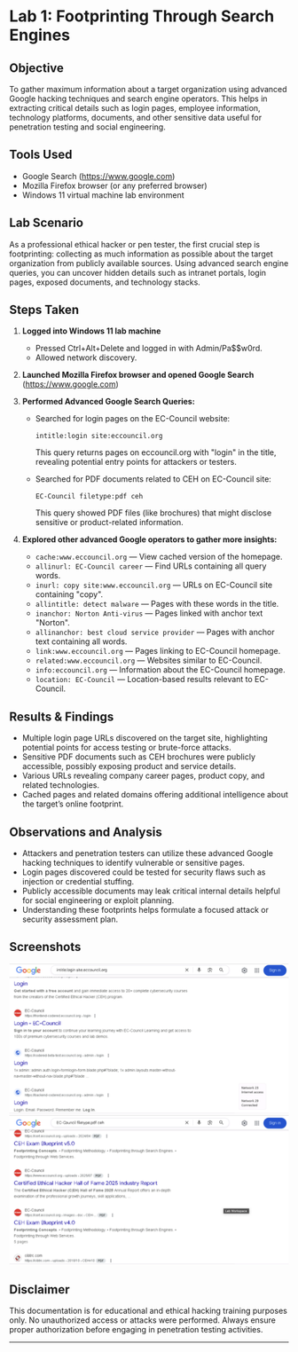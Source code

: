 # Lab 1: Footprinting Through Search Engines

## Objective

To gather maximum information about a target organization using advanced Google hacking techniques and search engine operators. This helps in extracting critical details such as login pages, employee information, technology platforms, documents, and other sensitive data useful for penetration testing and social engineering.

## Tools Used

- Google Search (https://www.google.com)
- Mozilla Firefox browser (or any preferred browser)
- Windows 11 virtual machine lab environment

## Lab Scenario

As a professional ethical hacker or pen tester, the first crucial step is footprinting: collecting as much information as possible about the target organization from publicly available sources. Using advanced search engine queries, you can uncover hidden details such as intranet portals, login pages, exposed documents, and technology stacks.

## Steps Taken

1. **Logged into Windows 11 lab machine**

   - Pressed Ctrl+Alt+Delete and logged in with Admin/Pa$$w0rd.
   - Allowed network discovery.

2. **Launched Mozilla Firefox browser and opened Google Search** (https://www.google.com)

3. **Performed Advanced Google Search Queries:**

   - Searched for login pages on the EC-Council website:

     ```
     intitle:login site:eccouncil.org
     ```

     This query returns pages on eccouncil.org with "login" in the title, revealing potential entry points for attackers or testers.

   - Searched for PDF documents related to CEH on EC-Council site:
     ```
     EC-Council filetype:pdf ceh
     ```
     This query showed PDF files (like brochures) that might disclose sensitive or product-related information.

4. **Explored other advanced Google operators to gather more insights:**

   - `cache:www.eccouncil.org` — View cached version of the homepage.
   - `allinurl: EC-Council career` — Find URLs containing all query words.
   - `inurl: copy site:www.eccouncil.org` — URLs on EC-Council site containing "copy".
   - `allintitle: detect malware` — Pages with these words in the title.
   - `inanchor: Norton Anti-virus` — Pages linked with anchor text "Norton".
   - `allinanchor: best cloud service provider` — Pages with anchor text containing all words.
   - `link:www.eccouncil.org` — Pages linking to EC-Council homepage.
   - `related:www.eccouncil.org` — Websites similar to EC-Council.
   - `info:eccouncil.org` — Information about the EC-Council homepage.
   - `location: EC-Council` — Location-based results relevant to EC-Council.

## Results & Findings

- Multiple login page URLs discovered on the target site, highlighting potential points for access testing or brute-force attacks.
- Sensitive PDF documents such as CEH brochures were publicly accessible, possibly exposing product and service details.
- Various URLs revealing company career pages, product copy, and related technologies.
- Cached pages and related domains offering additional intelligence about the target’s online footprint.

## Observations and Analysis

- Attackers and penetration testers can utilize these advanced Google hacking techniques to identify vulnerable or sensitive pages.
- Login pages discovered could be tested for security flaws such as injection or credential stuffing.
- Publicly accessible documents may leak critical internal details helpful for social engineering or exploit planning.
- Understanding these footprints helps formulate a focused attack or security assessment plan.

## Screenshots

![Google search intitle login](screenshots/intitle_login_search.png)  
![CEH PDF search results](screenshots/ceh_pdf_results.png)

## Disclaimer

This documentation is for educational and ethical hacking training purposes only. No unauthorized access or attacks were performed. Always ensure proper authorization before engaging in penetration testing activities.

---
